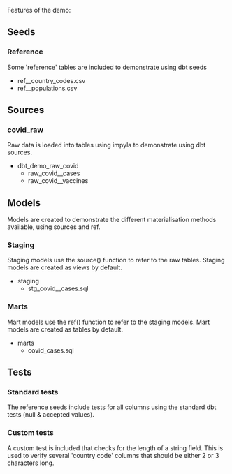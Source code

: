 Features of the demo:

## Seeds
### Reference
Some 'reference' tables are included to demonstrate using dbt seeds
- ref__country_codes.csv
- ref__populations.csv 

## Sources
### covid_raw
Raw data is loaded into tables using impyla to demonstrate using dbt sources.
- dbt_demo_raw_covid
  - raw_covid__cases
  - raw_covid__vaccines

## Models
Models are created to demonstrate the different materialisation methods available, using sources and ref.
### Staging
Staging models use the source() function to refer to the raw tables.
Staging models are created as views by default.
- staging
  - stg_covid__cases.sql
### Marts
Mart models use the ref() function to refer to the staging models.
Mart models are created as tables by default.
- marts
  - covid_cases.sql

## Tests
### Standard tests
The reference seeds include tests for all columns using the standard dbt tests (null & accepted values).
### Custom tests
A custom test is included that checks for the length of a string field. This is used to verify several 'country code' columns that should be either 2 or 3 characters long.
